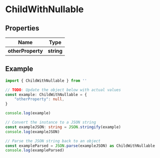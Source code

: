 
# ChildWithNullable


## Properties

Name | Type
------------ | -------------
**otherProperty** | **string**

## Example

```typescript
import { ChildWithNullable } from ''

// TODO: Update the object below with actual values
const example: ChildWithNullable = {
    "otherProperty": null,
}

console.log(example)

// Convert the instance to a JSON string
const exampleJSON: string = JSON.stringify(example)
console.log(exampleJSON)

// Parse the JSON string back to an object
const exampleParsed = JSON.parse(exampleJSON) as ChildWithNullable
console.log(exampleParsed)
```


